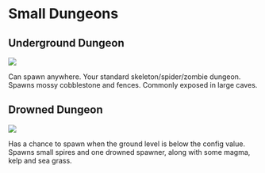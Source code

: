 # Small Dungeons 

## Underground Dungeon

![](https://imgur.com/rba0V42.png)

Can spawn anywhere. Your standard skeleton/spider/zombie dungeon. Spawns mossy cobblestone and fences. Commonly exposed in large caves.

## Drowned Dungeon

![](https://imgur.com/xGvZ120.png)

Has a chance to spawn when the ground level is below the config value. Spawns small spires and one drowned spawner, along with some magma, kelp and sea grass.